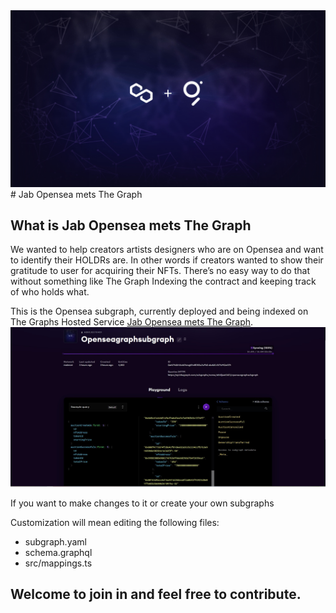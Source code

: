 <img src='./screenshot/openseaandthegraph.jpg' />
# Jab Opensea mets The Graph

## What is Jab Opensea mets The Graph
 We wanted to help creators artists designers who are on Opensea and want to identify their HOLDRs are. In other words if creators wanted to show their gratitude to user for acquiring their NFTs. There’s no easy way to do that without something like The Graph Indexing the contract and keeping track of who holds what.

This is the Opensea subgraph, currently deployed and being indexed on The Graphs Hosted Service [Jab Opensea mets The Graph](https://thegraph.com/hosted-service/subgraph/abhijeet0401/openseagraphsubgraph).
<img src='./screenshot/opensea.jpg' />

If you want to make changes to it or create your own subgraphs

Customization will mean editing the following files:
- subgraph.yaml
- schema.graphql
- src/mappings.ts

## Welcome to join in and feel free to contribute.